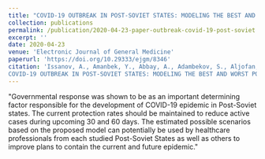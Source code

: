 ```yaml
---
title: "COVID-19 OUTBREAK IN POST-SOVIET STATES: MODELING THE BEST AND WORST POSSIBLE SCENARIOS"
collection: publications
permalink: /publication/2020-04-23-paper-outbreak-covid-19-post-soviet
excerpt: ''
date: 2020-04-23
venue: 'Electronic Journal of General Medicine'
paperurl: 'https://doi.org/10.29333/ejgm/8346'
citation: 'Issanov, A., Amanbek, Y., Abbay, A., Adambekov, S., Aljofan, M., Kashkynbayev, A., & Gaipov, A. (2020). 
COVID-19 OUTBREAK IN POST-SOVIET STATES: MODELING THE BEST AND WORST POSSIBLE SCENARIOS. Electronic Journal of General Medicine.'
---
```


"Governmental response was shown to be as an important determining factor responsible for the development of COVID-19 epidemic 
in Post-Soviet states. The current protection rates should be maintained to reduce active cases 
during upcoming 30 and 60 days. The estimated possible scenarios based on the proposed model 
can potentially be used by healthcare professionals from each studied Post-Soviet States 
as well as others to improve plans to contain the current and future epidemic."
